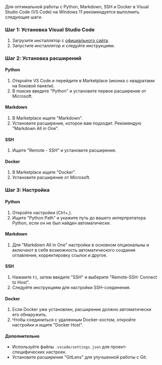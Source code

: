 ##

Для оптимальной работы с Python, Markdown, SSH и Docker в Visual Studio Code (VS Code) на Windows 11 рекомендуется выполнить следующие шаги.

### Шаг 1: Установка Visual Studio Code
1. Загрузите инсталлятор с [официального сайта](https://code.visualstudio.com/).
2. Запустите инсталлятор и следуйте инструкциям.

### Шаг 2: Установка расширений

#### Python
1. Откройте VS Code и перейдите в Marketplace (иконка с квадратами на боковой панели).
2. В поиске введите "Python" и установите первое расширение от Microsoft.

#### Markdown
1. В Marketplace ищите "Markdown".
2. Установите расширение, которое вам подходит. Рекомендую "Markdown All in One".

#### SSH
1. Ищите "Remote - SSH" и установите расширение.
  
#### Docker
1. В Marketplace ищите "Docker".
2. Установите расширение от Microsoft.

### Шаг 3: Настройка

#### Python
1. Откройте настройки (Ctrl+,).
2. Ищите "Python Path" и укажите путь до вашего интерпретатора Python, если он не был найден автоматически.

#### Markdown
1. Для "Markdown All in One" настройки в основном опциональны и включают в себя возможность автоматического создания оглавления, корректировку ссылок и другое.

#### SSH
1. Нажмите `F1`, затем введите "SSH" и выберите "Remote-SSH: Connect to Host".
2. Следуйте инструкциям для настройки SSH-соединения.

#### Docker
1. Если Docker уже установлен, расширение должно автоматически его обнаружить.
2. Чтобы соединиться с удаленным Docker-хостом, откройте настройки и ищите "Docker Host".

#### Дополнительно
- Используйте файлы `.vscode/settings.json` для проект-специфических настроек.
- Установите расширение "GitLens" для улучшенной работы с Git.
